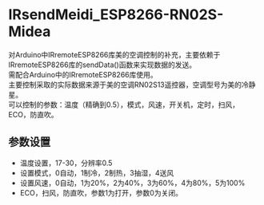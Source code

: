 # IRsendMeidi_ESP8266-RN02S-Midea <br>
对Arduino中IRremoteESP8266库美的空调控制的补充，主要依赖于IRremoteESP8266库的sendData()函数来实现数据的发送。<br>
需配合Arduino中的IRremoteESP8266库使用。<br>
主要控制采取的实际数据来源于美的空调RN02S13遥控器，空调型号为美的冷静星。<br>
可以控制的参数：温度（精确到0.5），模式，风速，开关机，定时，扫风，ECO，防直吹。<br>

参数设置
------
* 温度设置，17-30，分辨率0.5 <br>
* 设置模式，0自动，1制冷，2制热，3抽湿，4送风 <br>
* 设置风速，0自动，1为20%，2为40%，3为60%，4为80%，5为100% <br>
* ECO，扫风，防直吹，参数1为打开，参数0为关闭。<br>
